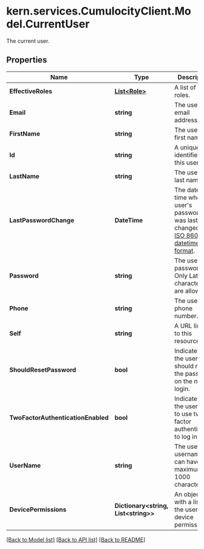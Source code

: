 # kern.services.CumulocityClient.Model.CurrentUser
The current user.

## Properties

Name | Type | Description | Notes
------------ | ------------- | ------------- | -------------
**EffectiveRoles** | [**List&lt;Role&gt;**](Role.md) | A list of user roles. | [optional] [readonly] 
**Email** | **string** | The user&#39;s email address. | [optional] 
**FirstName** | **string** | The user&#39;s first name. | [optional] 
**Id** | **string** | A unique identifier for this user. | [optional] [readonly] 
**LastName** | **string** | The user&#39;s last name. | [optional] 
**LastPasswordChange** | **DateTime** | The date and time when the user&#39;s password was last changed, in [ISO 8601 datetime format](https://www.w3.org/TR/NOTE-datetime). | [optional] [readonly] 
**Password** | **string** | The user&#39;s password. Only Latin1 characters are allowed. | [optional] 
**Phone** | **string** | The user&#39;s phone number. | [optional] 
**Self** | **string** | A URL linking to this resource. | [optional] [readonly] 
**ShouldResetPassword** | **bool** | Indicates if the user should reset the password on the next login. | [optional] [readonly] 
**TwoFactorAuthenticationEnabled** | **bool** | Indicates if the user has to use two-factor authentication to log in. | [optional] [readonly] [default to false]
**UserName** | **string** | The user&#39;s username. It can have a maximum of 1000 characters. | [optional] 
**DevicePermissions** | **Dictionary&lt;string, List&lt;string&gt;&gt;** | An object with a list of the user&#39;s device permissions. | [optional] 

[[Back to Model list]](../README.md#documentation-for-models) [[Back to API list]](../README.md#documentation-for-api-endpoints) [[Back to README]](../README.md)


